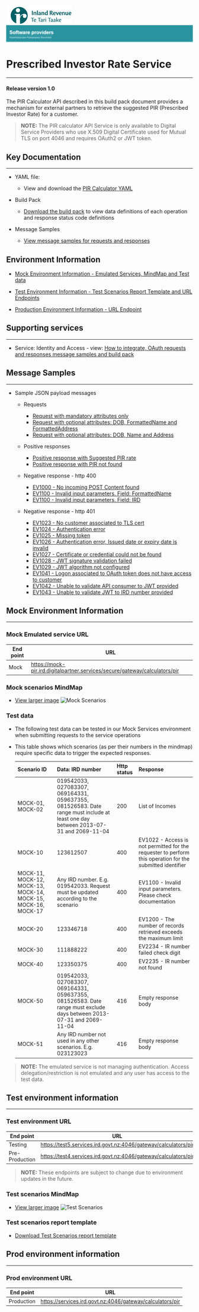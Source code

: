 ![IRD logo](../Images/IRlogo.gif)
![Software Dev](../Images/SoftwareDev.png)

# Prescribed Investor Rate Service 
---
#### Release version 1.0
The PIR Calculator API described in this build pack document provides a mechanism for external partners to retrieve the suggested PIR (Prescribed Investor Rate) for a customer.

>**NOTE:** The PIR calculator API Service is only available to Digital Service Providers who use X.509 Digital Certificate used for Mutual TLS on port 4046 and requires OAuth2 or JWT token.

## Key Documentation
---
- YAML file:
	- View and download the [PIR Calculator YAML](PIR%20Calculator%20(14).yaml)

- Build Pack 
	- [Download the build pack](Build%20pack%20-%20Prescribed%20Investor%20Rate%20Service.pdf) to view data definitions of each operation and response status code definitions
	
- Message Samples
	* [View message samples for requests and responses](#-message-samples)

## Environment Information
- [Mock Environment Information - Emulated Services, MindMap and Test data](#-mock-environment-information)

- [Test Environment Information - Test Scenarios Report Template and URL Endpoints](#-test-environment-information)

- [Production Environment Information - URL Endpoint](#-prod-environment-information)

## Supporting services
---
- Service: Identity and Access - view: [How to integrate, OAuth requests and responses message samples and build pack](../Service%20-%20Identity%20and%20Access/Latest/)

## Message Samples
---
* Sample JSON payload messages
	* Requests
	    * [Request with mandatory attributes only](sample%20messages/request_with_mandatory_attributes.json)
	    * [Request with optional attributes: DOB, FormattedName and FormattedAddress](sample%20messages/request_with_optional_attributes_1.json)
	    * [Request with optional attributes: DOB, Name and Address](sample%20messages/request_with_optional_attributes_2.json)
	    
	* Positive responses
	    * [Positive response with Suggested PIR rate](sample%20messages/response_with_SuggestedPirRate.json)
	    * [Positive response with PIR not found](sample%20messages/response_with_PirRateNotFound.json)
	  
	* Negative response - http 400
	    * [EV1000 - No incoming POST Content found](sample%20messages/response_EV1000_NoIncomingPost.json)
	    * [EV1100 - Invalid input parameters. Field: FormattedName](sample%20messages/response_EV1100_InvalidInputParametersFormattedName.json)
	    * [EV1100 - Invalid input parameters. Field: IRD](sample%20messages/response_EV1100_InvalidInputParametersIRD.json)

	* Negative response - http 401
	    * [EV1023 - No customer associated to TLS cert](sample%20messages/response_EV1023_NoCustomerAssoicatedToTLSCert.json)
	    * [EV1024 - Authentication error](sample%20messages/response_EV1024_AuthenticationError.json)
	    * [EV1025 - Missing token](sample%20messages/response_EV1025_MissingToken.json)
	    * [EV1026 - Authentication error, Issued date or expiry date is invalid](sample%20messages/response_EV1026_AuthenticationErrorInvalidDate.json)
	    * [EV1027 - Certificate or credential could not be found](sample%20messages/response_EV1027_CredentialNotFound.json)
	    * [EV1028 - JWT signature validation failed](sample%20messages/response_EV1028_JWTSignatureFailed.json)
	    * [EV1029 - JWT algorithm not configured](sample%20messages/response_EV1029_JWTAlgorithmNotConfigured.json)
	    * [EV1041 - Logon associated to OAuth token does not have access to customer](sample%20messages/response_EV1041_LogonOauthTokenDoesNotHaveAccess.json)
	    * [EV1042 - Unable to validate API consumer to JWT provided](sample%20messages/response_EV1042_UnableToValidateConsumerToJWT.json)
 	    * [EV1043 - Unable to validate JWT to IRD number provided](sample%20messages/response_EV1043_UnableToValidateJWTToMember.json)
   
## Mock Environment Information
---
### Mock Emulated service URL
| End point|  URL|
|--|--|
| Mock | https://mock-pir.ird.digitalpartner.services/secure/gateway/calculators/pir |

### Mock scenarios MindMap

- [View larger image](images/PIR%20Calculator%20API%20Mock%20Service%20Mindmap.png)
![Mock Scenarios](images/PIR%20Calculator%20API%20Mock%20Service%20Mindmap.png)

### Test data

   - The following test data can be tested in our Mock Services environment when submitting requests to the service operations
   - This table shows which scenarios (as per their numbers in the mindmap) require specific data to trigger the expected responses.

      Scenario ID | Data: IRD number | Http status | Response 
    	--- | --- | --- | ---
    	MOCK-01, MOCK-02 | 019542033, 027083307, 069164331, 059637355, 081526583. Date range must include at least one day between 2013-07-31 and 2069-11-04 | 200 | List of Incomes
    	MOCK-10 | 123612507 | 400 | EV1022 - Access is not permitted for the requester to perform this operation for the submitted identifier
    	MOCK-11, MOCK-12, MOCK-13, MOCK-14, MOCK-15, MOCK-16, MOCK-17 | Any IRD number. E.g. 019542033. Request must be updated according to the scenario | 400 | EV1100 - Invalid input parameters. Please check documentation
    	MOCK-20 | 123346718 | 400 | EV1200 - The number of records retrieved exceeds the maximum limit
    	MOCK-30 | 111888222 | 400 | EV2234 - IR number failed check digit
    	MOCK-40 | 123350375 | 400 | EV2235 - IR number not found
    	MOCK-50 | 019542033, 027083307, 069164331, 059637355, 081526583. Date range must exclude days between 2013-07-31 and 2069-11-04 | 416 | Empty response body
    	MOCK-51 | Any IRD number not used in any other scenarios. E.g. 023123023 | 416 | Empty response body

>**NOTE:** The emulated service is not managing authentication. Access delegation/restriction is not emulated and any user has access to the test data.

## Test environment information
---
### Test environment URL
| End point|  URL|
|--|--|
| Testing | https://test5.services.ird.govt.nz:4046/gateway/calculators/pir |    
| Pre-Production | https://test4.services.ird.govt.nz:4046/gateway/calculators/pir | 

>**NOTE:** These endpoints are subject to change due to environment updates in the future. 
### Test scenarios MindMap

- [View larger image](images/PIR%20Calculator%20API%20on%20boarding%20scenarios%20Mindmap.png)
![Test Scenarios](images/PIR%20Calculator%20API%20on%20boarding%20scenarios%20Mindmap.png)

### Test scenarios report template

- [Download Test Scenarios report template](PIR%20Calculator%20Service%20-%20Test%20Report%20Template.docx)

## Prod environment information
---
### Prod environment URL
| End point|  URL|
|--|--|
| Production | https://services.ird.govt.nz:4046/gateway/calculators/pir |


